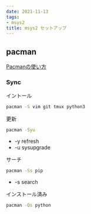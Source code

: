 ```yaml
---
date: 2021-11-13
tags:
- msys2
title: msys2 セットアップ
---
```


## pacman

[Pacmanの使い方](https://qiita.com/MoriokaReimen/items/dbe1448ce6c0f80a6ac1)

### Sync

イントール

```sh
pacman -S vim git tmux python3
```

更新

```sh
pacman -Syu
```

* -y refresh
* -u sysupgrade

サーチ

```sh
pacman -Ss pip
```

* -s search

インストール済み

```sh
pacman -Qs python
```

